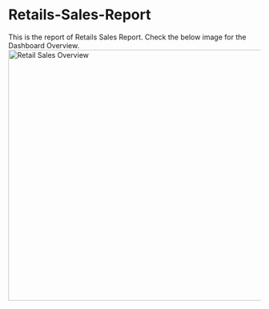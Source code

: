 # Retails-Sales-Report
This is the report of Retails Sales Report.
Check the below image for the Dashboard Overview.
  <img src="sales_report_overview.png" alt="Retail Sales Overview" width="600" height ="500">
